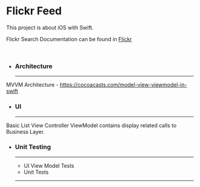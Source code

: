# Flickr Feed
This project is about iOS with Swift.

Flickr Search Documentation can be found in [Flickr](https://www.flickr.com/services/feeds/docs/photos_public)

<br>

- ### Architecture

  ---

 MVVM Architecture - https://cocoacasts.com/model-view-viewmodel-in-swift

- ### UI

  ---

 Basic List View Controller 
 ViewModel contains display related calls to Business Layer. 

- ### Unit Testing

  ---
  - UI View Model Tests
  - Unit Tests

  ----
<br>
